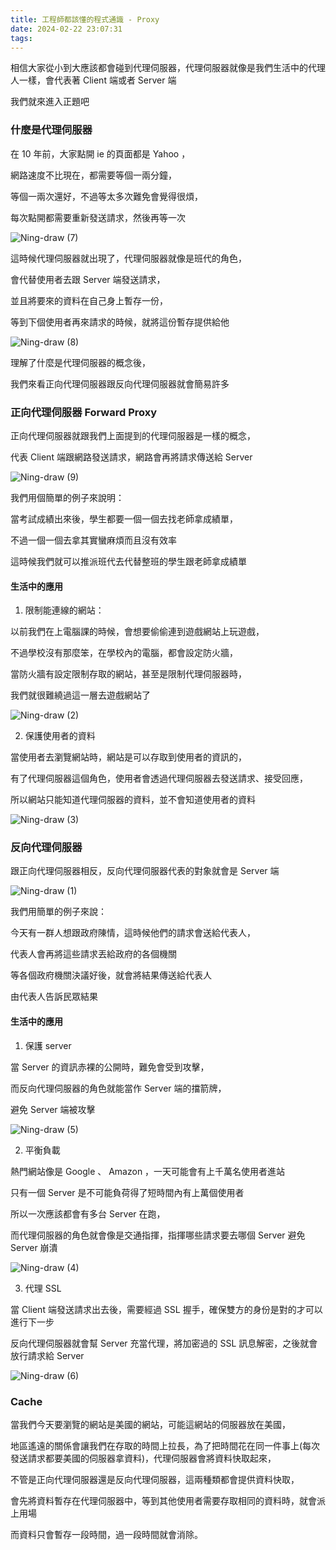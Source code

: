 ```yaml
---
title: 工程師都該懂的程式通識 - Proxy
date: 2024-02-22 23:07:31
tags:
---
```


相信大家從小到大應該都會碰到代理伺服器，代理伺服器就像是我們生活中的代理人一樣，會代表著 Client 端或者 Server 端

我們就來進入正題吧

### 什麼是代理伺服器

在 10 年前，大家點開 ie 的頁面都是 Yahoo ，

網路速度不比現在，都需要等個一兩分鐘，

等個一兩次還好，不過等太多次難免會覺得很煩，

每次點開都需要重新發送請求，然後再等一次

![Ning-draw (7)](https://hackmd.io/_uploads/HyojT_VPa.jpg)


這時候代理伺服器就出現了，代理伺服器就像是班代的角色，

會代替使用者去跟 Server 端發送請求，

並且將要來的資料在自己身上暫存一份，

等到下個使用者再來請求的時候，就將這份暫存提供給他

![Ning-draw (8)](https://hackmd.io/_uploads/BJW6Ad4Pa.jpg)


理解了什麼是代理伺服器的概念後，

我們來看正向代理伺服器跟反向代理伺服器就會簡易許多


### 正向代理伺服器 Forward Proxy

正向代理伺服器就跟我們上面提到的代理伺服器是一樣的概念，

代表 Client 端跟網路發送請求，網路會再將請求傳送給 Server

![Ning-draw (9)](https://hackmd.io/_uploads/HyfOiKEDa.jpg)

我們用個簡單的例子來說明：

當考試成績出來後，學生都要一個一個去找老師拿成績單，

不過一個一個去拿其實蠻麻煩而且沒有效率

這時候我們就可以推派班代去代替整班的學生跟老師拿成績單

#### 生活中的應用

1. 限制能連線的網站：

以前我們在上電腦課的時候，會想要偷偷連到遊戲網站上玩遊戲，

不過學校沒有那麼笨，在學校內的電腦，都會設定防火牆，

當防火牆有設定限制存取的網站，甚至是限制代理伺服器時，

我們就很難繞過這一層去遊戲網站了

![Ning-draw (2)](https://hackmd.io/_uploads/rkaUPuEva.jpg)


2. 保護使用者的資料

當使用者去瀏覽網站時，網站是可以存取到使用者的資訊的，

有了代理伺服器這個角色，使用者會透過代理伺服器去發送請求、接受回應，

所以網站只能知道代理伺服器的資料，並不會知道使用者的資料

![Ning-draw (3)](https://hackmd.io/_uploads/ByPOu_Ev6.jpg)


### 反向代理伺服器 

跟正向代理伺服器相反，反向代理伺服器代表的對象就會是 Server 端

![Ning-draw (1)](https://hackmd.io/_uploads/HyJEdDVwT.jpg)

我們用簡單的例子來說：

今天有一群人想跟政府陳情，這時候他們的請求會送給代表人，

代表人會再將這些請求丟給政府的各個機關

等各個政府機關決議好後，就會將結果傳送給代表人

由代表人告訴民眾結果

#### 生活中的應用

1. 保護 server

當 Server 的資訊赤裸的公開時，難免會受到攻擊，

而反向代理伺服器的角色就能當作 Server 端的擋箭牌，

避免 Server 端被攻擊

![Ning-draw (5)](https://hackmd.io/_uploads/SJ-7juNDT.jpg)

2. 平衡負載

熱門網站像是 Google 、 Amazon ，一天可能會有上千萬名使用者進站

只有一個 Server 是不可能負荷得了短時間內有上萬個使用者

所以一次應該都會有多台 Server 在跑，

而代理伺服器的角色就會像是交通指揮，指揮哪些請求要去哪個 Server 避免 Server 崩潰

![Ning-draw (4)](https://hackmd.io/_uploads/ByUI9dNvp.jpg)

3. 代理 SSL

當 Client 端發送請求出去後，需要經過 SSL 握手，確保雙方的身份是對的才可以進行下一步

反向代理伺服器就會幫 Server 充當代理，將加密過的 SSL 訊息解密，之後就會放行請求給 Server

![Ning-draw (6)](https://hackmd.io/_uploads/ry7aiu4Pp.jpg)


### Cache

當我們今天要瀏覽的網站是美國的網站，可能這網站的伺服器放在美國，

地區遙遠的關係會讓我們在存取的時間上拉長，為了把時間花在同一件事上(每次發送請求都要美國的伺服器拿資料)，代理伺服器會將資料快取起來，

不管是正向代理伺服器還是反向代理伺服器，這兩種類都會提供資料快取，

會先將資料暫存在代理伺服器中，等到其他使用者需要存取相同的資料時，就會派上用場

而資料只會暫存一段時間，過一段時間就會消除。
